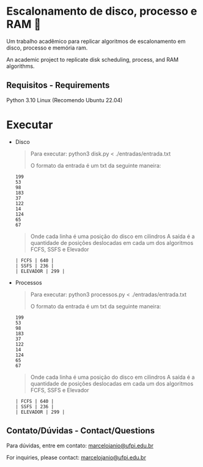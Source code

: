 # Escalonamento de disco, processo e RAM 📀

Um trabalho acadêmico para replicar algoritmos de escalonamento em disco, processo e memória ram.

An academic project to replicate disk scheduling, process, and RAM algorithms.

## Requisitos - Requirements

Python 3.10
Linux (Recomendo Ubuntu 22.04)

# Executar

* Disco
  > Para executar: python3 disk.py < ./entradas/entrada.txt
  >
  > O formato da entrada é um txt da seguinte maneira:
  ```
  199
  53
  98
  183
  37
  122
  14
  124
  65
  67
  ```
  > Onde cada linha é uma posição do disco em cilindros
  > A saída é a quantidade de posições deslocadas em cada um dos algoritmos FCFS, SSFS e Elevador
  ```
  | FCFS | 640 |
  | SSFS | 236 |
  | ELEVADOR | 299 |
  ```

* Processos
  > Para executar: python3 processos.py < ./entradas/entrada.txt
  >
  > O formato da entrada é um txt da seguinte maneira:
  ```
  199
  53
  98
  183
  37
  122
  14
  124
  65
  67
  ```
  > Onde cada linha é uma posição do disco em cilindros
  > A saída é a quantidade de posições deslocadas em cada um dos algoritmos FCFS, SSFS e Elevador
  ```
  | FCFS | 640 |
  | SSFS | 236 |
  | ELEVADOR | 299 |
  ```

## Contato/Dúvidas - Contact/Questions

Para dúvidas, entre em contato: marcelojanio@ufpi.edu.br

For inquiries, please contact: marcelojanio@ufpi.edu.br
